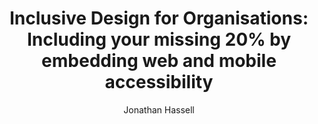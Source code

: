 ---
title: "Inclusive Design for Organisations: Including your missing 20% by embedding web and mobile accessibility"
author: "Jonathan Hassell"
isbn: ""
isbn13: ""
rating: "4"
publisher: "Rethink Press"
pages: ""
publishYear: "2019"
read: "2020"
goodreads_id: "48653316"
---